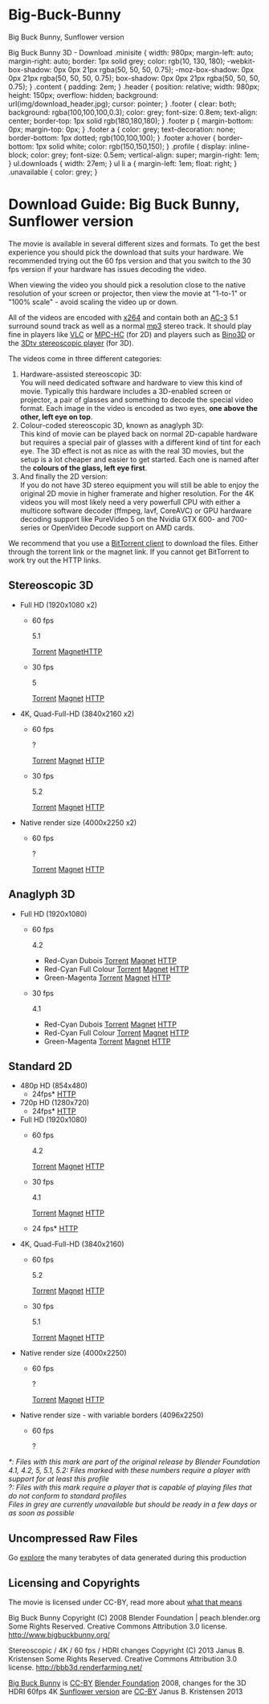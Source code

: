 # Big-Buck-Bunny
Big Buck Bunny, Sunflower version


 Big Buck Bunny 3D - Download .minisite { width: 980px; margin-left: auto; margin-right: auto; border: 1px solid grey; color: rgb(10, 130, 180); -webkit-box-shadow: 0px 0px 21px rgba(50, 50, 50, 0.75); -moz-box-shadow: 0px 0px 21px rgba(50, 50, 50, 0.75); box-shadow: 0px 0px 21px rgba(50, 50, 50, 0.75); } .content { padding: 2em; } .header { position: relative; width: 980px; height: 150px; overflow: hidden; background: url(img/download\_header.jpg); cursor: pointer; } .footer { clear: both; background: rgba(100,100,100,0.3); color: grey; font-size: 0.8em; text-align: center; border-top: 1px solid rgb(180,180,180); } .footer p { margin-bottom: 0px; margin-top: 0px; } .footer a { color: grey; text-decoration: none; border-bottom: 1px dotted; rgb(100,100,100); } .footer a:hover { border-bottom: 1px solid white; color: rgb(150,150,150); } .profile { display: inline-block; color: grey; font-size: 0.5em; vertical-align: super; margin-right: 1em; } ul.downloads { width: 27em; } ul li a { margin-left: 1em; float: right; } .unavailable { color: grey; }

Download Guide: Big Buck Bunny, Sunflower version
=================================================

The movie is available in several different sizes and formats. To get the best experience you should pick the download that suits your hardware. We recommended trying out the 60 fps version and that you switch to the 30 fps version if your hardware has issues decoding the video.

When viewing the video you should pick a resolution close to the native resolution of your screen or projector, then view the movie at "1-to-1" or "100% scale" - avoid scaling the video up or down.

All of the videos are encoded with [x264](http://www.videolan.org/developers/x264.html) and contain both an [AC-3](http://en.wikipedia.org/wiki/Dolby_AC-3) 5.1 surround sound track as well as a normal [mp3](http://en.wikipedia.org/wiki/MP3) stereo track. It should play fine in players like [VLC](http://www.videolan.org/vlc/) or [MPC-HC](http://sourceforge.net/projects/mpc-hc/files/MPC%20HomeCinema%20-%20Win32/MPC-HC_v1.7.1_x86/) (for 2D) and players such as [Bino3D](http://bino3d.org/) or the [3Dtv stereoscopic player](http://www.3dtv.at/Downloads/Index_en.aspx) (for 3D).

The videos come in three different categories:

1.  Hardware-assisted stereoscopic 3D:  
    You will need dedicated software and hardware to view this kind of movie. Typically this hardware includes a 3D-enabled screen or projector, a pair of glasses and something to decode the special video format. Each image in the video is encoded as two eyes, **one above the other, left eye on top**.
2.  Colour-coded stereoscopic 3D, known as anaglyph 3D:  
    This kind of movie can be played back on normal 2D-capable hardware but requires a special pair of glasses with a different kind of tint for each eye. The 3D effect is not as nice as with the real 3D movies, but the setup is a lot cheaper and easier to get started. Each one is named after the **colours of the glass, left eye first**.
3.  And finally the 2D version:  
    If you do not have 3D stereo equipment you will still be able to enjoy the original 2D movie in higher framerate and higher resolution. For the 4K videos you will most likely need a very powerfull CPU with either a multicore software decoder (ffmpeg, lavf, CoreAVC) or GPU hardware decoding support like PureVideo 5 on the Nvidia GTX 600- and 700-series or OpenVideo Decode support on AMD cards.

We recommend that you use a [BitTorrent client](http://en.wikipedia.org/wiki/BitTorrent) to download the files. Either through the torrent link or the magnet link. If you cannot get BitTorrent to work try out the HTTP links.

Stereoscopic 3D
---------------

*   Full HD (1920x1080 x2)
    *   60 fps
        
        5.1
        
        [Torrent](http://distribution.bbb3d.renderfarming.net/video/mp4/bbb_sunflower_1080p_60fps_stereo_abl.mp4.torrent) [Magnet](magnet:?xt=urn:btih:674D163D2184353CE21F3DE5196B0A6D7C2F9FC2&dn=bbb_sunflower_1080p_60fps_stereo_abl.mp4&tr=udp%3a%2f%2ftracker.openbittorrent.com%3a80%2fannounce&tr=udp%3a%2f%2ftracker.publicbt.com%3a80%2fannounce&ws=http%3a%2f%2fdistribution.bbb3d.renderfarming.net%2fvideo%2fmp4%2fbbb_sunflower_1080p_60fps_stereo_abl.mp4)[HTTP](http://distribution.bbb3d.renderfarming.net/video/mp4/bbb_sunflower_1080p_60fps_stereo_abl.mp4)
    *   30 fps
        
        5
        
        [Torrent](http://distribution.bbb3d.renderfarming.net/video/mp4/bbb_sunflower_1080p_30fps_stereo_abl.mp4.torrent) [Magnet](magnet:?xt=urn:btih:ADBFF7EA0E936FCED6F3D088276CACC7F41D050F&dn=bbb_sunflower_1080p_30fps_stereo_abl.mp4&tr=udp%3a%2f%2ftracker.openbittorrent.com%3a80%2fannounce&tr=udp%3a%2f%2ftracker.publicbt.com%3a80%2fannounce&ws=http%3a%2f%2fdistribution.bbb3d.renderfarming.net%2fvideo%2fmp4%2fbbb_sunflower_1080p_30fps_stereo_abl.mp4) [HTTP](http://distribution.bbb3d.renderfarming.net/video/mp4/bbb_sunflower_1080p_30fps_stereo_abl.mp4)
*   4K, Quad-Full-HD (3840x2160 x2)
    *   60 fps
        
        ?
        
        [Torrent](http://distribution.bbb3d.renderfarming.net/video/mp4/bbb_sunflower_2160p_60fps_stereo_abl.mp4.torrent) [Magnet](magnet:?xt=urn:btih:AA32FFC257C45C657B691A3FF20E34F5507173FD&dn=bbb_sunflower_2160p_60fps_stereo_abl.mp4&tr=udp%3a%2f%2ftracker.openbittorrent.com%3a80%2fannounce&tr=udp%3a%2f%2ftracker.publicbt.com%3a80%2fannounce&ws=http%3a%2f%2fdistribution.bbb3d.renderfarming.net%2fvideo%2fmp4%2fbbb_sunflower_2160p_60fps_stereo_abl.mp4) [HTTP](http://distribution.bbb3d.renderfarming.net/video/mp4/bbb_sunflower_2160p_60fps_stereo_abl.mp4)
    *   30 fps
        
        5.2
        
        [Torrent](http://distribution.bbb3d.renderfarming.net/video/mp4/bbb_sunflower_2160p_30fps_stereo_abl.mp4.torrent) [Magnet](magnet:?xt=urn:btih:4D9FA761D69964B00DF0B3B0C9C1F968EA6C47D0&dn=bbb_sunflower_2160p_30fps_stereo_abl.mp4&tr=udp%3a%2f%2ftracker.openbittorrent.com%3a80%2fannounce&tr=udp%3a%2f%2ftracker.publicbt.com%3a80%2fannounce&ws=http%3a%2f%2fdistribution.bbb3d.renderfarming.net%2fvideo%2fmp4%2fbbb_sunflower_2160p_30fps_stereo_abl.mp4) [HTTP](http://distribution.bbb3d.renderfarming.net/video/mp4/bbb_sunflower_2160p_30fps_stereo_abl.mp4)
*   Native render size (4000x2250 x2)
    *   60 fps
        
        ?
        
        [Torrent](http://distribution.bbb3d.renderfarming.net/video/mp4/bbb_sunflower_native_60fps_stereo_abl.mp4.torrent) [Magnet](magnet:?xt=urn:btih:3EFC7F09CA2B9484C6C36A1E85E2036862B275D7&dn=bbb_sunflower_native_60fps_stereo_abl.mp4&tr=udp%3a%2f%2ftracker.openbittorrent.com%3a80%2fannounce&tr=udp%3a%2f%2ftracker.publicbt.com%3a80%2fannounce&ws=http%3a%2f%2fdistribution.bbb3d.renderfarming.net%2fvideo%2fmp4%2fbbb_sunflower_native_60fps_stereo_abl.mp4) [HTTP](http://distribution.bbb3d.renderfarming.net/video/mp4/bbb_sunflower_native_60fps_stereo_abl.mp4)

Anaglyph 3D
-----------

*   Full HD (1920x1080)
    *   60 fps
        
        4.2
        
        *   Red-Cyan Dubois [Torrent](http://distribution.bbb3d.renderfarming.net/video/mp4/bbb_sunflower_1080p_60fps_stereo_arcd.mp4.torrent) [Magnet](magnet:?xt=urn:btih:F2F7E421FC0F47A979420262624ADBBAD5AA382E&dn=bbb_sunflower_1080p_60fps_stereo_arcd.mp4&tr=udp%3a%2f%2ftracker.openbittorrent.com%3a80%2fannounce&tr=udp%3a%2f%2ftracker.publicbt.com%3a80%2fannounce&ws=http%3a%2f%2fdistribution.bbb3d.renderfarming.net%2fvideo%2fmp4%2fbbb_sunflower_1080p_60fps_stereo_arcd.mp4) [HTTP](http://distribution.bbb3d.renderfarming.net/video/mp4/bbb_sunflower_1080p_60fps_stereo_arcd.mp4)
        *   Red-Cyan Full Colour [Torrent](http://distribution.bbb3d.renderfarming.net/video/mp4/bbb_sunflower_1080p_60fps_stereo_arcc.mp4.torrent) [Magnet](magnet:?xt=urn:btih:263A3A97F57AFEA9F9CB4C9EBBFF87542FC5DAB0&dn=bbb_sunflower_1080p_60fps_stereo_arcc.mp4&tr=udp%3a%2f%2ftracker.openbittorrent.com%3a80%2fannounce&tr=udp%3a%2f%2ftracker.publicbt.com%3a80%2fannounce&ws=http%3a%2f%2fdistribution.bbb3d.renderfarming.net%2fvideo%2fmp4%2fbbb_sunflower_1080p_60fps_stereo_arcc.mp4) [HTTP](http://distribution.bbb3d.renderfarming.net/video/mp4/bbb_sunflower_1080p_60fps_stereo_arcc.mp4)
        *   Green-Magenta [Torrent](http://distribution.bbb3d.renderfarming.net/video/mp4/bbb_sunflower_1080p_60fps_stereo_agmh.mp4.torrent) [Magnet](magnet:?xt=urn:btih:76B8AB82F195CA9012D937EDB22019B6ABF0B2F0&dn=bbb_sunflower_1080p_60fps_stereo_agmh.mp4&tr=udp%3a%2f%2ftracker.openbittorrent.com%3a80%2fannounce&tr=udp%3a%2f%2ftracker.publicbt.com%3a80%2fannounce&ws=http%3a%2f%2fdistribution.bbb3d.renderfarming.net%2fvideo%2fmp4%2fbbb_sunflower_1080p_60fps_stereo_agmh.mp4) [HTTP](http://distribution.bbb3d.renderfarming.net/video/mp4/bbb_sunflower_1080p_60fps_stereo_agmh.mp4)
    *   30 fps
        
        4.1
        
        *   Red-Cyan Dubois [Torrent](http://distribution.bbb3d.renderfarming.net/video/mp4/bbb_sunflower_1080p_30fps_stereo_arcd.mp4.torrent) [Magnet](magnet:?xt=urn:btih:124D935B8DFA45B9DCF1AD21D86ADCEFE6841EEE&dn=bbb_sunflower_1080p_30fps_stereo_arcd.mp4&tr=udp%3a%2f%2ftracker.openbittorrent.com%3a80%2fannounce&tr=udp%3a%2f%2ftracker.publicbt.com%3a80%2fannounce&ws=http%3a%2f%2fdistribution.bbb3d.renderfarming.net%2fvideo%2fmp4%2fbbb_sunflower_1080p_30fps_stereo_arcd.mp4) [HTTP](http://distribution.bbb3d.renderfarming.net/video/mp4/bbb_sunflower_1080p_30fps_stereo_arcd.mp4)
        *   Red-Cyan Full Colour [Torrent](http://distribution.bbb3d.renderfarming.net/video/mp4/bbb_sunflower_1080p_30fps_stereo_arcc.mp4.torrent) [Magnet](magnet:?xt=urn:btih:123027409F81E2E7598281BDDADC60702C72A16F&dn=bbb_sunflower_1080p_30fps_stereo_arcc.mp4&tr=udp%3a%2f%2ftracker.openbittorrent.com%3a80%2fannounce&tr=udp%3a%2f%2ftracker.publicbt.com%3a80%2fannounce&ws=http%3a%2f%2fdistribution.bbb3d.renderfarming.net%2fvideo%2fmp4%2fbbb_sunflower_1080p_30fps_stereo_arcc.mp4) [HTTP](http://distribution.bbb3d.renderfarming.net/video/mp4/bbb_sunflower_1080p_30fps_stereo_arcc.mp4)
        *   Green-Magenta [Torrent](http://distribution.bbb3d.renderfarming.net/video/mp4/bbb_sunflower_1080p_30fps_stereo_agmh.mp4.torrent) [Magnet](magnet:?xt=urn:btih:923705809AC6ADE7E4678E1BB81B7F98D2E7C2BF&dn=bbb_sunflower_1080p_30fps_stereo_agmh.mp4&tr=udp%3a%2f%2ftracker.openbittorrent.com%3a80%2fannounce&tr=udp%3a%2f%2ftracker.publicbt.com%3a80%2fannounce&ws=http%3a%2f%2fdistribution.bbb3d.renderfarming.net%2fvideo%2fmp4%2fbbb_sunflower_1080p_30fps_stereo_agmh.mp4) [HTTP](http://distribution.bbb3d.renderfarming.net/video/mp4/bbb_sunflower_1080p_30fps_stereo_agmh.mp4)

Standard 2D
-----------

*   480p HD (854x480)
    *   24fps\* [HTTP](http://download.blender.org/peach/bigbuckbunny_movies/big_buck_bunny_480p_surround-fix.avi)
*   720p HD (1280x720)
    *   24fps\* [HTTP](http://mirror.bigbuckbunny.de/peach/bigbuckbunny_movies/big_buck_bunny_720p_surround.avi)
*   Full HD (1920x1080)
    *   60 fps
        
        4.2
        
        [Torrent](http://distribution.bbb3d.renderfarming.net/video/mp4/bbb_sunflower_1080p_60fps_normal.mp4.torrent) [Magnet](magnet:?xt=urn:btih:565DB305A27FFB321FCC7B064AFD7BD73AEDDA2B&dn=bbb_sunflower_1080p_60fps_normal.mp4&tr=udp%3a%2f%2ftracker.openbittorrent.com%3a80%2fannounce&tr=udp%3a%2f%2ftracker.publicbt.com%3a80%2fannounce&ws=http%3a%2f%2fdistribution.bbb3d.renderfarming.net%2fvideo%2fmp4%2fbbb_sunflower_1080p_60fps_normal.mp4) [HTTP](http://distribution.bbb3d.renderfarming.net/video/mp4/bbb_sunflower_1080p_60fps_normal.mp4)
    *   30 fps
        
        4.1
        
        [Torrent](http://distribution.bbb3d.renderfarming.net/video/mp4/bbb_sunflower_1080p_30fps_normal.mp4.torrent) [Magnet](magnet:?xt=urn:btih:88594AAACBDE40EF3E2510C47374EC0AA396C08E&dn=bbb_sunflower_1080p_30fps_normal.mp4&tr=udp%3a%2f%2ftracker.openbittorrent.com%3a80%2fannounce&tr=udp%3a%2f%2ftracker.publicbt.com%3a80%2fannounce&ws=http%3a%2f%2fdistribution.bbb3d.renderfarming.net%2fvideo%2fmp4%2fbbb_sunflower_1080p_30fps_normal.mp4) [HTTP](http://distribution.bbb3d.renderfarming.net/video/mp4/bbb_sunflower_1080p_30fps_normal.mp4)
    *   24 fps\* [HTTP](http://mirror.bigbuckbunny.de/peach/bigbuckbunny_movies/big_buck_bunny_1080p_surround.avi)
*   4K, Quad-Full-HD (3840x2160)
    *   60 fps
        
        5.2
        
        [Torrent](http://distribution.bbb3d.renderfarming.net/video/mp4/bbb_sunflower_2160p_60fps_normal.mp4.torrent) [Magnet](magnet:?xt=urn:btih:EB4DB7EADA647962C8D23C25FE839630FAD8714A&dn=bbb_sunflower_2160p_60fps_normal.mp4&tr=udp%3a%2f%2ftracker.openbittorrent.com%3a80%2fannounce&tr=udp%3a%2f%2ftracker.publicbt.com%3a80%2fannounce&ws=http%3a%2f%2fdistribution.bbb3d.renderfarming.net%2fvideo%2fmp4%2fbbb_sunflower_2160p_60fps_normal.mp4) [HTTP](http://distribution.bbb3d.renderfarming.net/video/mp4/bbb_sunflower_2160p_60fps_normal.mp4)
    *   30 fps
        
        5.1
        
        [Torrent](http://distribution.bbb3d.renderfarming.net/video/mp4/bbb_sunflower_2160p_30fps_normal.mp4.torrent) [Magnet](magnet:?xt=urn:btih:9F2A3CE0F06668EFFFC0FD19596AC0910856B8E6&dn=bbb_sunflower_2160p_30fps_normal.mp4&tr=udp%3a%2f%2ftracker.openbittorrent.com%3a80%2fannounce&tr=udp%3a%2f%2ftracker.publicbt.com%3a80%2fannounce&ws=http%3a%2f%2fdistribution.bbb3d.renderfarming.net%2fvideo%2fmp4%2fbbb_sunflower_2160p_30fps_normal.mp4) [HTTP](http://distribution.bbb3d.renderfarming.net/video/mp4/bbb_sunflower_2160p_30fps_normal.mp4)
*   Native render size (4000x2250)
    *   60 fps
        
        ?
        
        [Torrent](http://distribution.bbb3d.renderfarming.net/video/mp4/bbb_sunflower_native_60fps_normal.mp4.torrent) [Magnet](magnet:?xt=urn:btih:0D9E5284B090250F75B19884AC7AE7E02390AA00&dn=bbb_sunflower_native_60fps_normal.mp4&tr=udp%3a%2f%2ftracker.openbittorrent.com%3a80%2fannounce&tr=udp%3a%2f%2ftracker.publicbt.com%3a80%2fannounce&ws=http%3a%2f%2fdistribution.bbb3d.renderfarming.net%2fvideo%2fmp4%2fbbb_sunflower_native_60fps_normal.mp4) [HTTP](http://distribution.bbb3d.renderfarming.net/video/mp4/bbb_sunflower_native_60fps_normal.mp4)
*   Native render size - with variable borders (4096x2250)
    *   60 fps
        
        ?
        

_\*: Files with this mark are part of the original release by Blender Foundation_  
_4.1, 4.2, 5, 5.1, 5.2: Files marked with these numbers require a player with support for at least this profile_  
_?: Files with this mark require a player that is capable of playing files that do not conform to standard profiles_  
_Files in grey are currently unavailable but should be ready in a few days or as soon as possible_

Uncompressed Raw Files
----------------------

Go [explore](explore.html) the many terabytes of data generated during this production

Licensing and Copyrights
------------------------

The movie is licensed under CC-BY, read more about [what that means](http://creativecommons.org/about)

Big Buck Bunny
Copyright (C) 2008 Blender Foundation | peach.blender.org
Some Rights Reserved. Creative Commons Attribution 3.0 license.
http://www.bigbuckbunny.org/

Stereoscopic / 4K / 60 fps / HDRI changes
Copyright (C) 2013 Janus B. Kristensen
Some Rights Reserved. Creative Commons Attribution 3.0 license.
http://bbb3d.renderfarming.net/

[Big Buck Bunny](http://bigbuckbunny.org) is [CC-BY](http://creativecommons.org/licenses/by/3.0/) [Blender Foundation](http://blender.org) 2008, changes for the 3D HDRI 60fps 4K [Sunflower version](http://burp.renderfarming.net/forum_thread.php?id=1885&nowrap=true) are [CC-BY](http://creativecommons.org/licenses/by/3.0/) Janus B. Kristensen 2013

